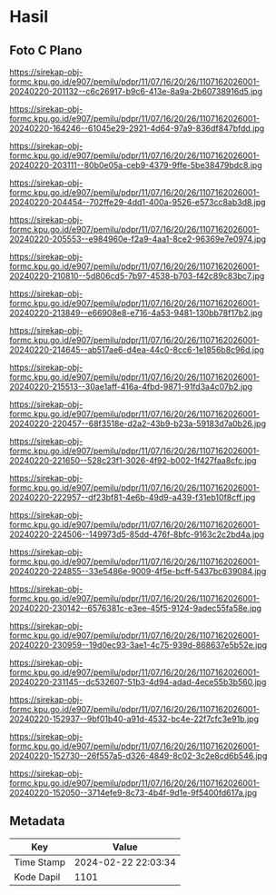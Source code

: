 # Hasil

## Foto C Plano

https://sirekap-obj-formc.kpu.go.id/e907/pemilu/pdpr/11/07/16/20/26/1107162026001-20240220-201132--c6c26917-b9c6-413e-8a9a-2b60738916d5.jpg

https://sirekap-obj-formc.kpu.go.id/e907/pemilu/pdpr/11/07/16/20/26/1107162026001-20240220-164246--61045e29-2921-4d64-97a9-836df847bfdd.jpg

https://sirekap-obj-formc.kpu.go.id/e907/pemilu/pdpr/11/07/16/20/26/1107162026001-20240220-203111--80b0e05a-ceb9-4379-9ffe-5be38479bdc8.jpg

https://sirekap-obj-formc.kpu.go.id/e907/pemilu/pdpr/11/07/16/20/26/1107162026001-20240220-204454--702ffe29-4dd1-400a-9526-e573cc8ab3d8.jpg

https://sirekap-obj-formc.kpu.go.id/e907/pemilu/pdpr/11/07/16/20/26/1107162026001-20240220-205553--e984960e-f2a9-4aa1-8ce2-96369e7e0974.jpg

https://sirekap-obj-formc.kpu.go.id/e907/pemilu/pdpr/11/07/16/20/26/1107162026001-20240220-210810--5d806cd5-7b97-4538-b703-f42c89c83bc7.jpg

https://sirekap-obj-formc.kpu.go.id/e907/pemilu/pdpr/11/07/16/20/26/1107162026001-20240220-213849--e66908e8-e716-4a53-9481-130bb78f17b2.jpg

https://sirekap-obj-formc.kpu.go.id/e907/pemilu/pdpr/11/07/16/20/26/1107162026001-20240220-214645--ab517ae6-d4ea-44c0-8cc6-1e1856b8c96d.jpg

https://sirekap-obj-formc.kpu.go.id/e907/pemilu/pdpr/11/07/16/20/26/1107162026001-20240220-215513--30ae1aff-416a-4fbd-9871-91fd3a4c07b2.jpg

https://sirekap-obj-formc.kpu.go.id/e907/pemilu/pdpr/11/07/16/20/26/1107162026001-20240220-220457--68f3518e-d2a2-43b9-b23a-59183d7a0b26.jpg

https://sirekap-obj-formc.kpu.go.id/e907/pemilu/pdpr/11/07/16/20/26/1107162026001-20240220-221650--528c23f1-3026-4f92-b002-1f427faa8cfc.jpg

https://sirekap-obj-formc.kpu.go.id/e907/pemilu/pdpr/11/07/16/20/26/1107162026001-20240220-222957--df23bf81-4e6b-49d9-a439-f31eb10f8cff.jpg

https://sirekap-obj-formc.kpu.go.id/e907/pemilu/pdpr/11/07/16/20/26/1107162026001-20240220-224506--149973d5-85dd-476f-8bfc-9163c2c2bd4a.jpg

https://sirekap-obj-formc.kpu.go.id/e907/pemilu/pdpr/11/07/16/20/26/1107162026001-20240220-224855--33e5486e-9009-4f5e-bcff-5437bc639084.jpg

https://sirekap-obj-formc.kpu.go.id/e907/pemilu/pdpr/11/07/16/20/26/1107162026001-20240220-230142--6576381c-e3ee-45f5-9124-9adec55fa58e.jpg

https://sirekap-obj-formc.kpu.go.id/e907/pemilu/pdpr/11/07/16/20/26/1107162026001-20240220-230959--19d0ec93-3ae1-4c75-939d-868637e5b52e.jpg

https://sirekap-obj-formc.kpu.go.id/e907/pemilu/pdpr/11/07/16/20/26/1107162026001-20240220-231145--dc532607-51b3-4d94-adad-4ece55b3b560.jpg

https://sirekap-obj-formc.kpu.go.id/e907/pemilu/pdpr/11/07/16/20/26/1107162026001-20240220-152937--9bf01b40-a91d-4532-bc4e-22f7cfc3e91b.jpg

https://sirekap-obj-formc.kpu.go.id/e907/pemilu/pdpr/11/07/16/20/26/1107162026001-20240220-152730--26f557a5-d326-4849-8c02-3c2e8cd6b546.jpg

https://sirekap-obj-formc.kpu.go.id/e907/pemilu/pdpr/11/07/16/20/26/1107162026001-20240220-152050--3714efe9-8c73-4b4f-9d1e-9f5400fd617a.jpg


## Metadata

| Key        | Value               |
| ---------- | ------------------- |
| Time Stamp | 2024-02-22 22:03:34 |
| Kode Dapil | 1101                |



